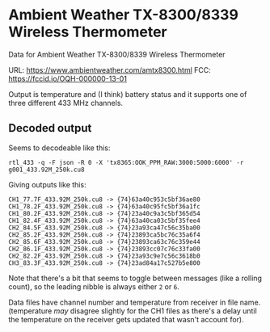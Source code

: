 # Ambient Weather TX-8300/8339 Wireless Thermometer

Data for Ambient Weather TX-8300/8339 Wireless Thermometer

URL: https://www.ambientweather.com/amtx8300.html
FCC: https://fccid.io/OQH-000000-13-01

Output is temperature and (I think) battery status and it supports one of three different 433 MHz channels.

## Decoded output

Seems to decodeable like this:

```
rtl_433 -q -F json -R 0 -X 'tx8365:OOK_PPM_RAW:3000:5000:6000' -r g001_433.92M_250k.cu8
```

Giving outputs like this:

```
CH1_77.7F_433.92M_250k.cu8 -> {74}63a40c953c5bf36ae80
CH1_78.2F_433.92M_250k.cu8 -> {74}63a40c95fc5bf36a1fc
CH1_80.2F_433.92M_250k.cu8 -> {74}23a40c9a3c5bf365d54
CH1_82.4F_433.92M_250k.cu8 -> {74}63a40ca03c5bf35fee4
CH2_84.5F_433.92M_250k.cu8 -> {74}23a93ca47c56c35ba00
CH2_85.2F_433.92M_250k.cu8 -> {74}23893ca5bc76c35a6f4
CH2_85.6F_433.92M_250k.cu8 -> {74}23893ca63c76c359e44
CH2_86.1F_433.92M_250k.cu8 -> {74}23893cc07c76c33fa00
CH2_82.2F_433.92M_250k.cu8 -> {74}23a93c9e7c56c3618b0
CH3_83.3F_433.92M_250k.cu8 -> {74}23ad84a17c527b5e800
```

Note that there's a bit that seems to toggle between messages (like a rolling count), so the leading nibble is always either `2` or `6`.


Data files have channel number and temperature from receiver in file name. (temperature *may* disagree slightly for the CH1 files as there's a delay until the temperature on the receiver gets updated that wasn't account for).
